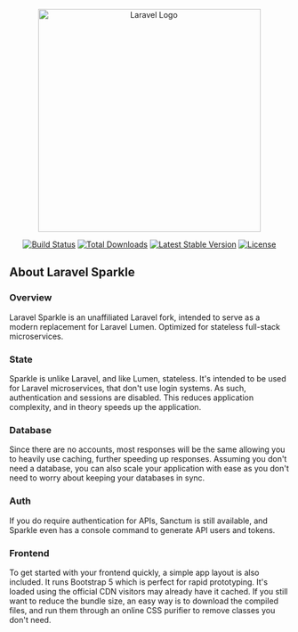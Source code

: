 <p align="center"><a href="https://laravel.com" target="_blank"><img src="https://raw.githubusercontent.com/laravel/art/master/logo-lockup/5%20SVG/2%20CMYK/1%20Full%20Color/laravel-logolockup-cmyk-red.svg" width="400" alt="Laravel Logo"></a></p>

<p align="center">
<a href="https://github.com/laravel/framework/actions"><img src="https://github.com/laravel/framework/workflows/tests/badge.svg" alt="Build Status"></a>
<a href="https://packagist.org/packages/laravel/framework"><img src="https://img.shields.io/packagist/dt/laravel/framework" alt="Total Downloads"></a>
<a href="https://packagist.org/packages/laravel/framework"><img src="https://img.shields.io/packagist/v/laravel/framework" alt="Latest Stable Version"></a>
<a href="https://packagist.org/packages/laravel/framework"><img src="https://img.shields.io/packagist/l/laravel/framework" alt="License"></a>
</p>

## About Laravel Sparkle

### Overview

Laravel Sparkle is an unaffiliated Laravel fork, intended to serve as a modern replacement for Laravel Lumen. Optimized for stateless full-stack microservices.

### State

Sparkle is unlike Laravel, and like Lumen, stateless. It's intended to be used for Laravel microservices, that don't use login systems. As such, authentication and sessions are disabled. This reduces application complexity, and in theory speeds up the application.

### Database

Since there are no accounts, most responses will be the same allowing you to heavily use caching, further speeding up responses. Assuming you don't need a database, you can also scale your application with ease as you don't need to worry about keeping your databases in sync.

### Auth

If you do require authentication for APIs, Sanctum is still available, and Sparkle even has a console command to generate API users and tokens.

### Frontend

To get started with your frontend quickly, a simple app layout is also included. It runs Bootstrap 5 which is perfect for rapid prototyping. It's loaded using the official CDN visitors may already have it cached. If you still want to reduce the bundle size, an easy way is to download the compiled files, and run them through an online CSS purifier to remove classes you don't need.
